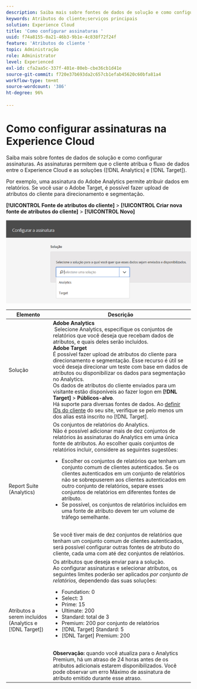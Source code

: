 ```yaml
---
description: Saiba mais sobre fontes de dados de solução e como configurar assinaturas. As assinaturas permitem que o cliente atribua o fluxo de dados entre a Experience Cloud e as soluções (Analytics e Target).
keywords: Atributos do cliente;serviços principais
solution: Experience Cloud
title: 'Como configurar assinaturas '
uuid: f74a8155-0a21-46b3-9b1e-4c838f72f24f
feature: 'Atributos do cliente '
topic: Administração
role: Administrator
level: Experienced
exl-id: cfa2aa5c-337f-401e-80eb-cbe36cb1d41e
source-git-commit: f720e37b693da2c657cb1efab45620c60bfa81a4
workflow-type: tm+mt
source-wordcount: '386'
ht-degree: 96%

---
```


# Como configurar assinaturas na Experience Cloud

Saiba mais sobre fontes de dados de solução e como configurar assinaturas. As assinaturas permitem que o cliente atribua o fluxo de dados entre o Experience Cloud e as soluções ([!DNL Analytics] e [!DNL Target]).

Por exemplo, uma assinatura do Adobe Analytics permite atribuir dados em relatórios. Se você usar o Adobe Target, é possível fazer upload de atributos do cliente para direcionamento e segmentação.

**[!UICONTROL Fonte de atributos do cliente]** > **[!UICONTROL Criar nova fonte de atributos do cliente]** > **[!UICONTROL Novo]**

![](assets/configure_subscription_page.png)

| Elemento | Descrição |
|--- |--- |
| Solução | **Adobe Analytics**<br> Selecione Analytics, especifique os conjuntos de relatórios que você deseja que recebam dados de atributos, e quais deles serão incluídos.<br>**Adobe Target**<br>&#x200B;É possível fazer upload de atributos do cliente para direcionamento e segmentação. Esse recurso é útil se você deseja direcionar um teste com base em dados de atributos ou disponibilizar os dados para segmentação no Analytics.<br>Os dados de atributos do cliente enviados para um visitante estão disponíveis ao fazer logon em **[!DNL Target]** > **Públicos-alvo**.<br>Há suporte para diversas fontes de dados. Ao [definir IDs do cliente](../core-services/core-services.md) do seu site, verifique se pelo menos um dos alias está inscrito no [!DNL Target]. |
| Report Suite (Analytics) | Os conjuntos de relatórios do Analytics.<br>Não é possível adicionar mais de dez conjuntos de relatórios às assinaturas do Analytics em uma única fonte de atributos. Ao escolher quais conjuntos de relatórios incluir, considere as seguintes sugestões:<ul><li>Escolher os conjuntos de relatórios que tenham um conjunto comum de clientes autenticados. Se os clientes autenticados em um conjunto de relatórios não se sobrepuserem aos clientes autenticados em outro conjunto de relatórios, separe esses conjuntos de relatórios em diferentes fontes de atributo.</li><li>Se possível, os conjuntos de relatórios incluídos em uma fonte de atributo devem ter um volume de tráfego semelhante.</li></ul><br>Se você tiver mais de dez conjuntos de relatórios que tenham um conjunto comum de clientes autenticados, será possível configurar outras fontes de atributo do cliente, cada uma com até dez conjuntos de relatórios. |
| Atributos a serem incluídos (Analytics e [!DNL Target]) | Os atributos que deseja enviar para a solução. <br>Ao configurar assinaturas e selecionar atributos, os seguintes limites poderão ser aplicados _por conjunto de relatórios,_ dependendo das suas soluções:<ul><li>Foundation: 0</li><li>Select: 3</li><li>Prime: 15</li><li>Ultimate: 200</li><li>Standard: total de 3</li><li>Premium: 200 por conjunto de relatórios</li><li>[!DNL Target] Standard: 5</li><li>[!DNL Target] Premium: 200</li></ul><br>**Observação:** quando você atualiza para o Analytics Premium, há um atraso de 24 horas antes de os atributos adicionais estarem disponibilizados. Você pode observar um erro Máximo de assinatura de atributo emitido durante esse atraso. |
